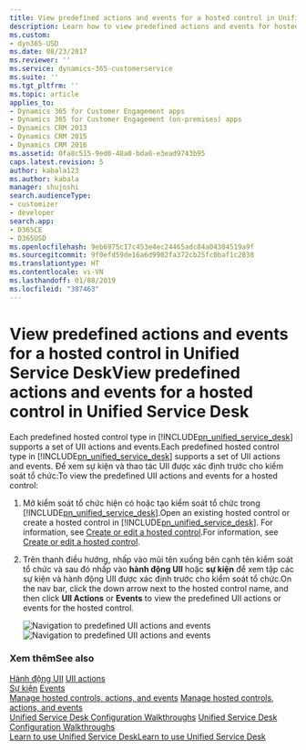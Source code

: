 ```yaml
---
title: View predefined actions and events for a hosted control in Unified Service Desk for Dynamics 365 for Customer Engagement apps| MicrosoftDocs
description: Learn how to view predefined actions and events for hosted controls in Unified Service Desk.
ms.custom:
- dyn365-USD
ms.date: 08/23/2017
ms.reviewer: ''
ms.service: dynamics-365-customerservice
ms.suite: ''
ms.tgt_pltfrm: ''
ms.topic: article
applies_to:
- Dynamics 365 for Customer Engagement apps
- Dynamics 365 for Customer Engagement (on-premises) apps
- Dynamics CRM 2013
- Dynamics CRM 2015
- Dynamics CRM 2016
ms.assetid: 0fa8c515-9ed0-48a0-bda0-e3ead9743b95
caps.latest.revision: 5
author: kabala123
ms.author: kabala
manager: shujoshi
search.audienceType:
- customizer
- developer
search.app:
- D365CE
- D365USD
ms.openlocfilehash: 9eb6975c17c453e4ec24465adc84a04304519a9f
ms.sourcegitcommit: 9f0efd59de16a6d9902fa372cb25fc0baf1c2838
ms.translationtype: HT
ms.contentlocale: vi-VN
ms.lasthandoff: 01/08/2019
ms.locfileid: "387463"
---
```

# <a name="view-predefined-actions-and-events-for-a-hosted-control-in-unified-service-desk"></a><span data-ttu-id="e01ad-103">View predefined actions and events for a hosted control in Unified Service Desk</span><span class="sxs-lookup"><span data-stu-id="e01ad-103">View predefined actions and events for a hosted control in Unified Service Desk</span></span>
<span data-ttu-id="e01ad-104">Each predefined hosted control type in [!INCLUDE[pn_unified_service_desk](../includes/pn-unified-service-desk.md)] supports a set of UII actions and events.</span><span class="sxs-lookup"><span data-stu-id="e01ad-104">Each predefined hosted control type in [!INCLUDE[pn_unified_service_desk](../includes/pn-unified-service-desk.md)] supports a set of UII actions and events.</span></span> <span data-ttu-id="e01ad-105">Để xem sự kiện và thao tác UII được xác định trước cho kiểm soát tổ chức:</span><span class="sxs-lookup"><span data-stu-id="e01ad-105">To view the predefined UII actions and events for a hosted control:</span></span>  
  
1. <span data-ttu-id="e01ad-106">Mở kiểm soát tổ chức hiện có hoặc tạo kiểm soát tổ chức trong [!INCLUDE[pn_unified_service_desk](../includes/pn-unified-service-desk.md)].</span><span class="sxs-lookup"><span data-stu-id="e01ad-106">Open an existing hosted control or create a hosted control in [!INCLUDE[pn_unified_service_desk](../includes/pn-unified-service-desk.md)].</span></span> <span data-ttu-id="e01ad-107">For information, see [Create or edit a hosted control](../unified-service-desk/create-edit-hosted-control.md).</span><span class="sxs-lookup"><span data-stu-id="e01ad-107">For information, see [Create or edit a hosted control](../unified-service-desk/create-edit-hosted-control.md).</span></span>  
  
2. <span data-ttu-id="e01ad-108">Trên thanh điều hướng, nhấp vào mũi tên xuống bên cạnh tên kiểm soát tổ chức và sau đó nhấp vào **hành động UII** hoặc **sự kiện** để xem tập các sự kiện và hành động UII được xác định trước cho kiểm soát tổ chức.</span><span class="sxs-lookup"><span data-stu-id="e01ad-108">On the nav bar, click the down arrow next to the hosted control name, and then click **UII Actions** or **Events** to view the predefined UII actions or events for the hosted control.</span></span>  
  
   <span data-ttu-id="e01ad-109">![Navigation to predefined UII actions and events](../unified-service-desk/media/usd-hosted-control.png "Navigation to predefined UII actions and events")</span><span class="sxs-lookup"><span data-stu-id="e01ad-109">![Navigation to predefined UII actions and events](../unified-service-desk/media/usd-hosted-control.png "Navigation to predefined UII actions and events")</span></span>  
  
### <a name="see-also"></a><span data-ttu-id="e01ad-110">Xem thêm</span><span class="sxs-lookup"><span data-stu-id="e01ad-110">See also</span></span>  
 <span data-ttu-id="e01ad-111">[Hành động UII](../unified-service-desk/uii-actions.md) </span><span class="sxs-lookup"><span data-stu-id="e01ad-111">[UII actions](../unified-service-desk/uii-actions.md) </span></span>  
 <span data-ttu-id="e01ad-112">[Sự kiện](../unified-service-desk/events.md) </span><span class="sxs-lookup"><span data-stu-id="e01ad-112">[Events](../unified-service-desk/events.md) </span></span>  
 <span data-ttu-id="e01ad-113">[Manage hosted controls, actions, and events](../unified-service-desk/manage-hosted-controls-actions-events.md) </span><span class="sxs-lookup"><span data-stu-id="e01ad-113">[Manage hosted controls, actions, and events](../unified-service-desk/manage-hosted-controls-actions-events.md) </span></span>  
 <span data-ttu-id="e01ad-114">[Unified Service Desk Configuration Walkthroughs](../unified-service-desk/unified-service-desk-configuration-walkthroughs.md) </span><span class="sxs-lookup"><span data-stu-id="e01ad-114">[Unified Service Desk Configuration Walkthroughs](../unified-service-desk/unified-service-desk-configuration-walkthroughs.md) </span></span>  
 [<span data-ttu-id="e01ad-115">Learn to use Unified Service Desk</span><span class="sxs-lookup"><span data-stu-id="e01ad-115">Learn to use Unified Service Desk</span></span>](../unified-service-desk/learn-to-use-unified-service-desk.md)
